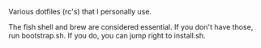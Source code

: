 Various dotfiles (rc's) that I personally use.

The fish shell and brew are considered essential.  If you don't have those, run bootstrap.sh.  If you do, you can jump right to install.sh.
